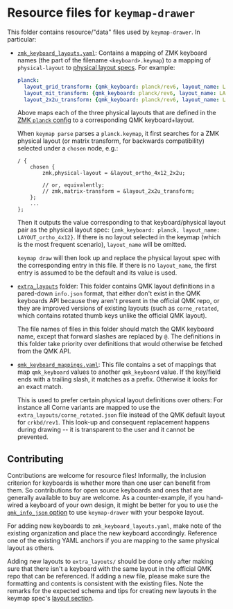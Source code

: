 # Resource files for `keymap-drawer`

This folder contains resource/"data" files used by `keymap-drawer`. In particular:

- [`zmk_keyboard_layouts.yaml`](zmk_keyboard_layouts.yaml): Contains a mapping of ZMK keyboard names (the part of the filename `<keyboard>.keymap`) to a mapping
  of `physical-layout` to [physical layout specs](../KEYMAP_SPEC.md#layout). For example:
  ```yaml
  planck:
    layout_grid_transform: {qmk_keyboard: planck/rev6, layout_name: LAYOUT_ortho_4x12}
    layout_mit_transform: {qmk_keyboard: planck/rev6, layout_name: LAYOUT_planck_1x2uC}
    layout_2x2u_transform: {qmk_keyboard: planck/rev6, layout_name: LAYOUT_planck_2x2u}
  ```
  Above maps each of the three physical layouts that are defined in the
  [ZMK `planck` config](https://github.com/zmkfirmware/zmk/blob/main/app/boards/arm/planck/planck_rev6.dts) to a corresponding QMK
  keyboard+layout.

  When `keymap parse` parses a `planck.keymap`, it first searches for a ZMK physical layout (or matrix transform, for backwards compatibility)
  selected under a `chosen` node, e.g.:
  ```dts
  / {
      chosen {
          zmk,physical-layout = &layout_ortho_4x12_2x2u;

          // or, equivalently:
          // zmk,matrix-transform = &layout_2x2u_transform;
      };
      ...
  };
  ```
  Then it outputs the value corresponding to that keyboard/physical layout pair as the physical layout spec: `{zmk_keyboard: planck, layout_name: LAYOUT_ortho_4x12}`.
  If there is no layout selected in the keymap (which is the most frequent scenario), `layout_name` will be omitted.

  `keymap draw` will then look up and replace the physical layout spec with the corresponding entry in this file.
  If there is no `layout_name`, the first entry is assumed to be the default and its value is used.

- [`extra_layouts`](extra_layouts/) folder: This folder contains QMK layout definitions in a pared-down `info.json` format, that either don't
  exist in the QMK keyboards API because they aren't present in the official QMK repo, or they are improved versions of existing
  layouts (such as `corne_rotated`, which contains rotated thumb keys unlike the official QMK layout).

  The file names of files in this folder should match the QMK keyboard name, except that forward slashes are replaced by `@`. The definitions
  in this folder take priority over definitions that would otherwise be fetched from the QMK API.

- [`qmk_keyboard_mappings.yaml`](qmk_keyboard_mappings.yaml): This file contains a set of mappings that map `qmk_keyboard` values to another
  `qmk_keyboard` value. If the key/field ends with a trailing slash, it matches as a prefix. Otherwise it looks for an exact match.

  This is used to prefer certain physical layout definitions over others: For instance all Corne variants are mapped to use
  the `extra_layouts/corne_rotated.json` file instead of the QMK default layout for `crkbd/rev1`.
  This look-up and consequent replacement happens during drawing -- it is transparent to the user and it cannot be prevented.

## Contributing

Contributions are welcome for resource files! Informally, the inclusion criterion for keyboards is whether more than one user can benefit from them.
So contributions for open source keyboards and ones that are generally available to buy are welcome. As a counter-example, if you hand-wired a keyboard
of your own design, it might be better for you to use the [`qmk_info_json` option](../KEYMAP_SPEC.md#layout) to use `keymap-drawer` with your bespoke layout.

For adding new keyboards to `zmk_keyboard_layouts.yaml`, make note of the existing organization and place the new keyboard accordingly. Reference one of the
existing YAML anchors if you are mapping to the same physical layout as others.

Adding new layouts to `extra_layouts/` should be done only after making sure that there isn't a keyboard with the same layout in the official QMK repo that
can be referenced. If adding a new file, please make sure the formatting and contents is consistent with the existing files. Note the remarks for the
expected schema and tips for creating new layouts in the keymap spec's [layout section](../KEYMAP_SPEC.md#layout).

